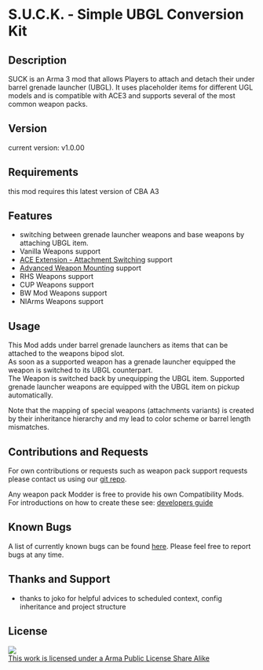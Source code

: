 # S.U.C.K. - Simple UBGL Conversion Kit

## Description

SUCK is an Arma 3 mod that allows Players to attach and detach their under barrel grenade launcher (UBGL).
It uses placeholder items for different UGL models and is compatible with ACE3 and supports several of the most common weapon packs.

## Version
current version: v1.0.00

## Requirements
this mod requires this latest version of CBA A3

## Features
- switching between grenade launcher weapons and base weapons by attaching UBGL item.
- Vanilla Weapons support
- [ACE Extension - Attachment Switching](https://steamcommunity.com/sharedfiles/filedetails/?id=1374639840&searchtext=attachments) support
- [Advanced Weapon Mounting](https://steamcommunity.com/sharedfiles/filedetails/?id=1378046829&searchtext=attachments) support
- RHS Weapons support
- CUP Weapons support
- BW Mod Weapons support
- NIArms Weapons support

## Usage

This Mod adds under barrel grenade launchers as items that can be attached to the weapons bipod slot.  
As soon as a supported weapon has a grenade launcher equipped the weapon is switched to its UBGL counterpart.  
The Weapon is switched back by unequipping the UBGL item. Supported grenade launcher weapons are equipped with the UBGL item on pickup automatically.  

Note that the mapping of special weapons (attachments variants) is created by their inheritance hierarchy and my lead to color scheme or barrel length mismatches.

## Contributions and Requests

For own contributions or requests such as weapon pack support requests please contact us using our [git repo](https://github.com/CedricPump/suck).

Any weapon pack Modder is free to provide his own Compatibility Mods. For introductions on how to create these see: [developers guide](https://github.com/CedricPump/suck/blob/master/DevelopersGuide.md)

## Known Bugs

A list of currently known bugs can be found [here](https://github.com/CedricPump/suck/issues?q=is%3Aopen+is%3Aissue+label%3Abug).
Please feel free to report bugs at any time.

## Thanks and Support

- thanks to joko for helpful advices to scheduled context, config inheritance and project structure

## License

<a rel="license" href="http://www.bistudio.com/licenses/arma-public-license-share-alike" target="_blank" >
 <img src="http://www.bistudio.com/license-icons/small/APL-SA.png" >
 <br>
 This work is licensed under a Arma Public License Share Alike
</a>

